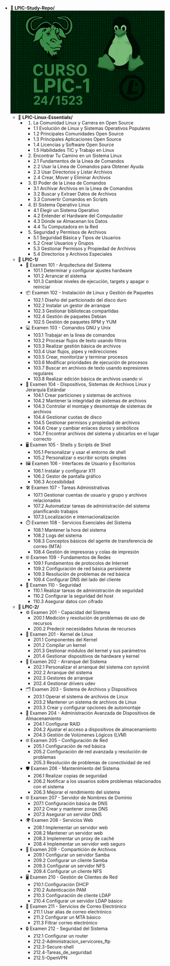 - 📁 **LPIC-Study-Repo/**
![LPI Logo](./logo.png "Logo de Linux Professional Institute")
    - 📁 **LPIC-Linux-Essentials/**
        - 1. La Comunidad Linux y Carrera en Open Source
            - 1.1 Evolución de Linux y Sistemas Operativos Populares
            - 1.2 Principales Comunidades Open Source
            - 1.3 Principales Aplicaciones Open Source
            - 1.4 Licencias y Software Open Source
            - 1.5 Habilidades TIC y Trabajo en Linux
        - 2. Encontrar Tu Camino en un Sistema Linux
            - 2.1 Fundamentos de la Línea de Comandos
            - 2.2 Usar la Línea de Comandos para Obtener Ayuda
            - 2.3 Usar Directorios y Listar Archivos
            - 2.4 Crear, Mover y Eliminar Archivos
        - 3. El Poder de la Línea de Comandos
            - 3.1 Archivar Archivos en la Línea de Comandos
            - 3.2 Buscar y Extraer Datos de Archivos
            - 3.3 Convertir Comandos en Scripts
        - 4. El Sistema Operativo Linux
            - 4.1 Elegir un Sistema Operativo
            - 4.2 Entender el Hardware del Computador
            - 4.3 Dónde se Almacenan los Datos
            - 4.4 Tu Computadora en la Red
        - 5. Seguridad y Permisos de Archivos
            - 5.1 Seguridad Básica y Tipos de Usuarios
            - 5.2 Crear Usuarios y Grupos
            - 5.3 Gestionar Permisos y Propiedad de Archivos
            - 5.4 Directorios y Archivos Especiales
    - 📁 **LPIC-1/**
        - 📘 Examen 101 - Arquitectura del Sistema
            - 101.1 Determinar y configurar ajustes hardware
            - 101.2 Arrancar el sistema
            - 101.3 Cambiar niveles de ejecución, targets y apagar o reiniciar
        - 📦 Examen 102 - Instalación de Linux y Gestión de Paquetes
            - 102.1 Diseño del particionado del disco duro
            - 102.2 Instalar un gestor de arranque
            - 102.3 Gestionar bibliotecas compartidas
            - 102.4 Gestión de paquetes Debian
            - 102.5 Gestión de paquetes RPM y YUM
        - 💻 Examen 103 - Comandos GNU y Unix
            - 103.1 Trabajar en la línea de comandos
            - 103.2 Procesar flujos de texto usando filtros
            - 103.3 Realizar gestión básica de archivos
            - 103.4 Usar flujos, pipes y redirecciones
            - 103.5 Crear, monitorizar y terminar procesos
            - 103.6 Modificar prioridades de ejecución de procesos
            - 103.7 Buscar en archivos de texto usando expresiones regulares
            - 103.8 Realizar edición básica de archivos usando vi
        - 🔧 Examen 104 - Dispositivos, Sistemas de Archivos Linux y Jerarquía Estándar
            - 104.1 Crear particiones y sistemas de archivos
            - 104.2 Mantener la integridad de sistemas de archivos
            - 104.3 Controlar el montaje y desmontaje de sistemas de archivos
            - 104.4 Gestionar cuotas de disco
            - 104.5 Gestionar permisos y propiedad de archivos
            - 104.6 Crear y cambiar enlaces duros y simbólicos
            - 104.7 Encontrar archivos del sistema y ubicarlos en el lugar correcto
        - 🖥️ Examen 105 - Shells y Scripts de Shell
            - 105.1 Personalizar y usar el entorno de shell
            - 105.2 Personalizar o escribir scripts simples
        - 🖼️ Examen 106 - Interfaces de Usuario y Escritorios
            - 106.1 Instalar y configurar X11
            - 106.2 Gestor de pantalla gráfico
            - 106.3 Accesibilidad
        - 🛠️ Examen 107 - Tareas Administrativas
            - 107.1 Gestionar cuentas de usuario y grupo y archivos relacionados
            - 107.2 Automatizar tareas de administración del sistema planificando trabajos
            - 107.3 Localización e internacionalización
        - ⏱️ Examen 108 - Servicios Esenciales del Sistema
            - 108.1 Mantener la hora del sistema
            - 108.2 Logs del sistema
            - 108.3 Conceptos básicos del agente de transferencia de correo (MTA)
            - 108.4 Gestión de impresoras y colas de impresión
        - 🌐 Examen 109 - Fundamentos de Redes
            - 109.1 Fundamentos de protocolos de Internet
            - 109.2 Configuración de red básica persistente
            - 109.3 Resolución de problemas de red básica
            - 109.4 Configurar DNS del lado del cliente
        - 🔐 Examen 110 - Seguridad
            - 110.1 Realizar tareas de administración de seguridad
            - 110.2 Configurar la seguridad del host
            - 110.3 Asegurar datos con cifrado
    - 📁 **LPIC-2/**
        - ⚙️ Examen 201 - Capacidad del Sistema
            - 200.1 Medición y resolución de problemas de uso de recursos
            - 200.2 Predecir necesidades futuras de recursos
        - 🧠 Examen 201 - Kernel de Linux
            - 201.1 Componentes del Kernel
            - 201.2 Compilar un kernel
            - 201.3 Gestionar módulos del kernel y sus parámetros
            - 201.4 Gestionar dispositivos de hardware y kernel
        - 🔁 Examen 202 - Arranque del Sistema
            - 202.1 Personalizar el arranque del sistema con sysvinit
            - 202.2 Arranque del sistema
            - 202.3 Gestores de arranque
            - 202.4 Gestionar drivers udev
        - 🗂️ Examen 203 - Sistema de Archivos y Dispositivos
            - 203.1 Operar el sistema de archivos de Linux
            - 203.2 Mantener un sistema de archivos de Linux
            - 203.3 Crear y configurar opciones de automontaje
        - 💾 Examen 204 - Administración Avanzada de Dispositivos de Almacenamiento
            - 204.1 Configurar RAID
            - 204.2 Ajustar el acceso a dispositivos de almacenamiento
            - 204.3 Gestión de Volúmenes Lógicos (LVM)
        - 🌐 Examen 205 - Configuración de Red
            - 205.1 Configuración de red básica
            - 205.2 Configuración de red avanzada y resolución de problemas
            - 205.3 Resolución de problemas de conectividad de red
        - 🛡️ Examen 206 - Mantenimiento del Sistema
            - 206.1 Realizar copias de seguridad
            - 206.2 Notificar a los usuarios sobre problemas relacionados con el sistema
            - 206.3 Mejorar el rendimiento del sistema
        - 🌐 Examen 207 - Servidor de Nombres de Dominio
            - 207.1 Configuración básica de DNS
            - 207.2 Crear y mantener zonas DNS
            - 207.3 Asegurar un servidor DNS
        - 🌍 Examen 208 - Servicios Web
            - 208.1 Implementar un servidor web
            - 208.2 Mantener un servidor web
            - 208.3 Implementar un proxy de caché
            - 208.4 Implementar un servidor web seguro
        - 📁 Examen 209 - Compartición de Archivos
            - 209.1 Configurar un servidor Samba
            - 209.2 Configurar un cliente Samba
            - 209.3 Configurar un servidor NFS
            - 209.4 Configurar un cliente NFS
        - 🖥️ Examen 210 - Gestión de Clientes de Red
            - 210.1 Configuración DHCP
            - 210.2 Autenticación PAM
            - 210.3 Configuración de cliente LDAP
            - 210.4 Configurar un servidor LDAP básico
        - 📨 Examen 211 - Servicios de Correo Electrónico
            - 211.1 Usar alias de correo electrónico
            - 211.2 Configurar un MTA básico
            - 211.3 Filtrar correo electrónico
        - 🔒 Examen 212 - Seguridad del Sistema
            - 212.1 Configurar un router
            - 212.2-Administracion_servicores_ftp
            - 212.3-Secure-shell
            - 212.4-Tareas_de_seguridad
            - 212.5-OpenVPN
